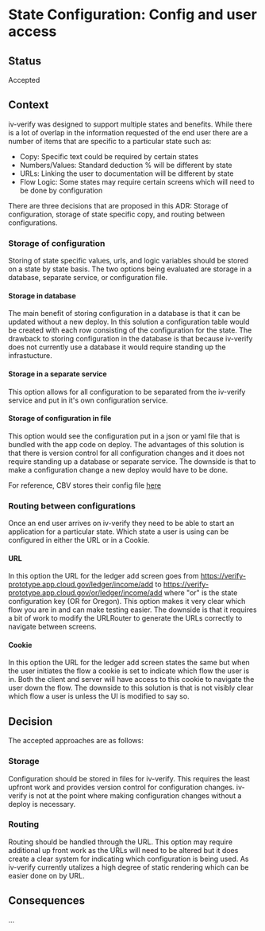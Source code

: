 # State Configuration: Config and user access

## Status

Accepted

## Context

iv-verify was designed to support multiple states and benefits. While there is a lot of overlap in the information requested of the end user there are a number of items that are specific to a particular state such as:
 - Copy: Specific text could be required by certain states
 - Numbers/Values: Standard deduction % will be different by state
 - URLs: Linking the user to documentation will be different by state
 - Flow Logic: Some states may require certain screens which will need to be done by configuration

There are three decisions that are proposed in this ADR: Storage of configuration, storage of state specific copy, and routing between configurations.

### Storage of configuration

Storing of state specific values, urls, and logic variables should be stored on a state by state basis. The two options being evaluated are storage in a database, separate service, or configuration file.

#### Storage in database

The main benefit of storing configuration in a database is that it can be updated without a new deploy. In this solution a configuration table would be created with each row consisting of the configuration for the state. The drawback to storing configuration in the database is that because iv-verify does not currently use a database it would require standing up the infrastucture.

#### Storage in a separate service

This option allows for all configuration to be separated from the iv-verify service and put in it's own configuration service.


#### Storage of configuration in file

This option would see the configuration put in a json or yaml file that is bundled with the app code on deploy. The advantages of this solution is that there is version control for all configuration changes and it does not require standing up a database or separate service. The downside is that to make a configuration change a new deploy would have to be done.

For reference, CBV stores their config file [here](https://github.com/DSACMS/iv-cbv-payroll/blob/main/app/config/site-config.yml)

### Routing between configurations

Once an end user arrives on iv-verify they need to be able to start an application for a particular state. Which state a user is using can be configured in either the URL or in a Cookie.

#### URL

In this option the URL for the ledger add screen goes from https://verify-prototype.app.cloud.gov/ledger/income/add to https://verify-prototype.app.cloud.gov/or/ledger/income/add where "or" is the state configuration key (OR for Oregon). This option makes it very clear which flow you are in and can make testing easier. The downside is that it requires a bit of work to modify the URLRouter to generate the URLs correctly to navigate between screens.

#### Cookie

In this option the URL for the ledger add screen states the same but when the user initiates the flow a cookie is set to indicate which flow the user is in. Both the client and server will have access to this cookie to navigate the user down the flow. The downside to this solution is that is not visibly clear which flow a user is unless the UI is modified to say so.

## Decision

The accepted approaches are as follows:

### Storage

Configuration should be stored in files for iv-verify. This requires the least upfront work and provides version control for configuration changes. iv-verify is not at the point where making configuration changes without a deploy is necessary.

### Routing

Routing should be handled through the URL. This option may require additional up front work as the URLs will need to be altered but it does create a clear system for indicating which configuration is being used. As iv-verify currently utalizes a high degree of static rendering which can be easier done on by URL.

## Consequences

...